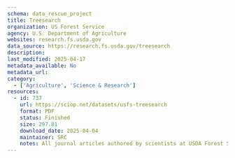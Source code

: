```yaml
---
schema: data_rescue_project 
title: Treesearch
organization: US Forest Service
agency: U.S. Department of Agriculture
websites: research.fs.usda.gov
data_source: https://research.fs.usda.gov/treesearch
description: 
last_modified: 2025-04-17
metadata_available: No
metadata_url: 
category:
  - ['Agriculture', 'Science & Research'] 
resources:
  - id: 737
    url: https://sciop.net/datasets/usfs-treesearch
    format: PDF
    status: Finished
    size: 297.81
    download_date: 2025-04-04
    maintainer: SRC
    notes: All journal articles authored by scientists at USDA Forest Service Research & Development division going back to 1902. Articles cover topics including genetics, hydrology, forest economics, soil, climate science, environmental justice, urban forestry, forest pathologies, mycology, and much more.
---
```

